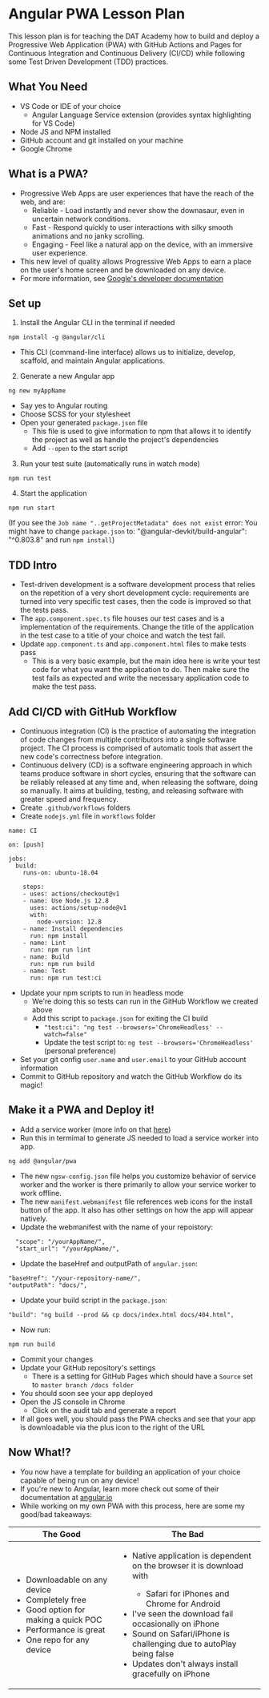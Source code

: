 # Angular PWA Lesson Plan

This lesson plan is for teaching the DAT Academy how to build and deploy a Progressive Web Application (PWA) with GitHub Actions and Pages for Continuous Integration and Continuous Delivery (CI/CD) while following some Test Driven Development (TDD) practices.

## What You Need

* VS Code or IDE of your choice
  * Angular Language Service extension (provides syntax highlighting for VS Code)
* Node JS and NPM installed
* GitHub account and git installed on your machine
* Google Chrome

## What is a PWA?

* Progressive Web Apps are user experiences that have the reach of the web, and are:
  * Reliable - Load instantly and never show the downasaur, even in uncertain network conditions.
  * Fast - Respond quickly to user interactions with silky smooth animations and no janky scrolling.
  * Engaging - Feel like a natural app on the device, with an immersive user experience.
* This new level of quality allows Progressive Web Apps to earn a place on the user's home screen and be downloaded on any device.
* For more information, see [Google's developer documentation](https://developers.google.com/web/progressive-web-apps)

## Set up

1) Install the Angular CLI in the terminal if needed
```
npm install -g @angular/cli
```
* This CLI (command-line interface) allows us to initialize, develop, scaffold, and maintain Angular applications.

2) Generate a new Angular app
```
ng new myAppName
```

* Say yes to Angular routing
* Choose SCSS for your stylesheet
* Open your generated `package.json` file
  * This file is used to give information to npm that allows it to identify the project as well as handle the project's dependencies
  * Add `--open` to the start script

3) Run your test suite (automatically runs in watch mode)
```
npm run test
```

4) Start the application
```
npm run start
```
(If you see the `Job name "..getProjectMetadata" does not exist` error: You might have to change `package.json` to: "@angular-devkit/build-angular": "^0.803.8" and run `npm install`)

## TDD Intro

* Test-driven development is a software development process that relies on the repetition of a very short development cycle: requirements are turned into very specific test cases, then the code is improved so that the tests pass.
* The `app.component.spec.ts` file houses our test cases and is a implementation of the requirements. Change the title of the application in the test case to a title of your choice and watch the test fail.
* Update `app.component.ts` and `app.component.html` files to make tests pass
  * This is a very basic example, but the main idea here is write your test code for what you want the application to do. Then make sure the test fails as expected and write the necessary application code to make the test pass.

## Add CI/CD with GitHub Workflow

* Continuous integration (CI) is the practice of automating the integration of code changes from multiple contributors into a single software project. The CI process is comprised of automatic tools that assert the new code's correctness before integration.
* Continuous delivery (CD) is a software engineering approach in which teams produce software in short cycles, ensuring that the software can be reliably released at any time and, when releasing the software, doing so manually. It aims at building, testing, and releasing software with greater speed and frequency.
* Create `.github/workflows` folders
* Create `nodejs.yml` file in `workflows` folder

```
name: CI

on: [push]

jobs:
  build:
    runs-on: ubuntu-18.04

    steps:
    - uses: actions/checkout@v1
    - name: Use Node.js 12.8
      uses: actions/setup-node@v1
      with:
        node-version: 12.8
    - name: Install dependencies
      run: npm install
    - name: Lint
      run: npm run lint
    - name: Build
      run: npm run build
    - name: Test
      run: npm run test:ci
```
* Update your npm scripts to run in headless mode
  * We're doing this so tests can run in the GitHub Workflow we created above
  * Add this script to `package.json` for exiting the CI build
    * `"test:ci": "ng test --browsers='ChromeHeadless' --watch=false"`
    * Update the test script to: `ng test --browsers='ChromeHeadless'` (personal preference)
* Set your git config `user.name` and `user.email` to your GitHub account information
* Commit to GitHub repository and watch the GitHub Workflow do its magic!

## Make it a PWA and Deploy it!

* Add a service worker (more info on that [here](https://angular.io/guide/service-worker-getting-started))
* Run this in termimal to generate JS needed to load a service worker into app.
```
ng add @angular/pwa
```
* The new `ngsw-config.json` file helps you customize behavior of service worker and the worker is there primarily to allow your service worker to work offline. 
* The new `manifest.webmanifest` file references web icons for the install button of the app. It also has other settings on how the app will appear natively.
* Update the webmanifest with the name of your repoistory:
```
  "scope": "/yourAppName/",
  "start_url": "/yourAppName/",
```
* Update the baseHref and outputPath of `angular.json`:

```
"baseHref": "/your-repository-name/",
"outputPath": "docs/",
```
* Update your build script in the `package.json`:
```
"build": "ng build --prod && cp docs/index.html docs/404.html",
```
* Now run:
```
npm run build
```
* Commit your changes
* Update your GitHub repository's settings
  * There is a setting for GitHub Pages which should have a `Source` set to `master branch /docs folder`
* You should soon see your app deployed
* Open the JS console in Chrome
  * Click on the audit tab and generate a report
* If all goes well, you should pass the PWA checks and see that your app is downloadable via the plus icon to the right of the URL

## Now What!?

* You now have a template for building an application of your choice capable of being run on any device! 
* If you're new to Angular, learn more check out some of their documentation at [angular.io](https://angular.io/)
* While working on my own PWA with this process, here are some my good/bad takeaways:

| The Good | The Bad |
|---       |---      |
| <ul><li>Downloadable on any device</li> <li>Completely free</li> <li>Good option for making a quick POC</li> <li>Performance is great</li> <li>One repo for any device</li></ul> | <ul><li>Native application is dependent on the browser it is download with</li> <ul><li>Safari for iPhones and Chrome for Android</li></ul> <li>I've seen the download fail occasionally on iPhone</li> <li>Sound on Safari/iPhone is challenging due to autoPlay being false</li> <li>Updates don't always install gracefully on iPhone</li></ul> | 

